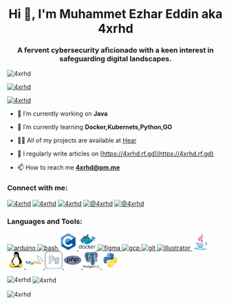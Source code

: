 <h1 align="center">Hi 👋, I'm Muhammet Ezhar Eddin aka 4xrhd</h1>
<h3 align="center">A fervent cybersecurity aficionado with a keen interest in safeguarding digital landscapes. </h3>

<p align="left"> <img src="https://komarev.com/ghpvc/?username=4xrhd&label=Profile%20views&color=0e75b6&style=flat" alt="4xrhd" /> </p>

<p align="left"> <a href="https://github.com/ryo-ma/github-profile-trophy"><img src="https://github-profile-trophy.vercel.app/?username=4xrhd" alt="4xrhd" /></a> </p>

<p align="left"> <a href="https://twitter.com/4xrhd" target="blank"><img src="https://img.shields.io/twitter/follow/4xrhd?logo=twitter&style=for-the-badge" alt="4xrhd" /></a> </p>

- 🔭 I’m currently working on **Java**

- 🌱 I’m currently learning **Docker,Kubernets,Python,GO**

- 👨‍💻 All of my projects are available at [Hear](Hear)

- 📝 I regularly write articles on [https://4xrhd.rf.gd](https://4xrhd.rf.gd)

- 📫 How to reach me **4xrhd@pm.me**

<h3 align="left">Connect with me:</h3>
<p align="left">
<a href="https://twitter.com/4xrhd" target="blank"><img align="center" src="https://raw.githubusercontent.com/rahuldkjain/github-profile-readme-generator/master/src/images/icons/Social/twitter.svg" alt="4xrhd" height="30" width="40" /></a>
<a href="https://fb.com/4xrhd" target="blank"><img align="center" src="https://raw.githubusercontent.com/rahuldkjain/github-profile-readme-generator/master/src/images/icons/Social/facebook.svg" alt="4xrhd" height="30" width="40" /></a>
<a href="https://instagram.com/4xrhd" target="blank"><img align="center" src="https://raw.githubusercontent.com/rahuldkjain/github-profile-readme-generator/master/src/images/icons/Social/instagram.svg" alt="4xrhd" height="30" width="40" /></a>
<a href="https://medium.com/@4xrhd" target="blank"><img align="center" src="https://raw.githubusercontent.com/rahuldkjain/github-profile-readme-generator/master/src/images/icons/Social/medium.svg" alt="@4xrhd" height="30" width="40" /></a>
<a href="https://www.youtube.com/c/@4xrhd" target="blank"><img align="center" src="https://raw.githubusercontent.com/rahuldkjain/github-profile-readme-generator/master/src/images/icons/Social/youtube.svg" alt="@4xrhd" height="30" width="40" /></a>
</p>

<h3 align="left">Languages and Tools:</h3>
<p align="left"> <a href="https://www.arduino.cc/" target="_blank" rel="noreferrer"> <img src="https://cdn.worldvectorlogo.com/logos/arduino-1.svg" alt="arduino" width="40" height="40"/> </a> <a href="https://www.gnu.org/software/bash/" target="_blank" rel="noreferrer"> <img src="https://www.vectorlogo.zone/logos/gnu_bash/gnu_bash-icon.svg" alt="bash" width="40" height="40"/> </a> <a href="https://www.cprogramming.com/" target="_blank" rel="noreferrer"> <img src="https://raw.githubusercontent.com/devicons/devicon/master/icons/c/c-original.svg" alt="c" width="40" height="40"/> </a> <a href="https://www.docker.com/" target="_blank" rel="noreferrer"> <img src="https://raw.githubusercontent.com/devicons/devicon/master/icons/docker/docker-original-wordmark.svg" alt="docker" width="40" height="40"/> </a> <a href="https://www.figma.com/" target="_blank" rel="noreferrer"> <img src="https://www.vectorlogo.zone/logos/figma/figma-icon.svg" alt="figma" width="40" height="40"/> </a> <a href="https://cloud.google.com" target="_blank" rel="noreferrer"> <img src="https://www.vectorlogo.zone/logos/google_cloud/google_cloud-icon.svg" alt="gcp" width="40" height="40"/> </a> <a href="https://git-scm.com/" target="_blank" rel="noreferrer"> <img src="https://www.vectorlogo.zone/logos/git-scm/git-scm-icon.svg" alt="git" width="40" height="40"/> </a> <a href="https://www.adobe.com/in/products/illustrator.html" target="_blank" rel="noreferrer"> <img src="https://www.vectorlogo.zone/logos/adobe_illustrator/adobe_illustrator-icon.svg" alt="illustrator" width="40" height="40"/> </a> <a href="https://www.java.com" target="_blank" rel="noreferrer"> <img src="https://raw.githubusercontent.com/devicons/devicon/master/icons/java/java-original.svg" alt="java" width="40" height="40"/> </a> <a href="https://www.linux.org/" target="_blank" rel="noreferrer"> <img src="https://raw.githubusercontent.com/devicons/devicon/master/icons/linux/linux-original.svg" alt="linux" width="40" height="40"/> </a> <a href="https://www.mysql.com/" target="_blank" rel="noreferrer"> <img src="https://raw.githubusercontent.com/devicons/devicon/master/icons/mysql/mysql-original-wordmark.svg" alt="mysql" width="40" height="40"/> </a> <a href="https://www.photoshop.com/en" target="_blank" rel="noreferrer"> <img src="https://raw.githubusercontent.com/devicons/devicon/master/icons/photoshop/photoshop-line.svg" alt="photoshop" width="40" height="40"/> </a> <a href="https://www.php.net" target="_blank" rel="noreferrer"> <img src="https://raw.githubusercontent.com/devicons/devicon/master/icons/php/php-original.svg" alt="php" width="40" height="40"/> </a> <a href="https://www.postgresql.org" target="_blank" rel="noreferrer"> <img src="https://raw.githubusercontent.com/devicons/devicon/master/icons/postgresql/postgresql-original-wordmark.svg" alt="postgresql" width="40" height="40"/> </a> <a href="https://www.python.org" target="_blank" rel="noreferrer"> <img src="https://raw.githubusercontent.com/devicons/devicon/master/icons/python/python-original.svg" alt="python" width="40" height="40"/> </a> </p>

<p><img align="left" src="https://github-readme-stats.vercel.app/api/top-langs?username=4xrhd&show_icons=true&locale=en&layout=compact" alt="4xrhd" /></p>

<p>&nbsp;<img align="center" src="https://github-readme-stats.vercel.app/api?username=4xrhd&show_icons=true&locale=en" alt="4xrhd" /></p>

<p><img align="center" src="https://github-readme-streak-stats.herokuapp.com/?user=4xrhd&" alt="4xrhd" /></p>

